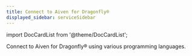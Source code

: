 ```yaml
---
title: Connect to Aiven for Dragonfly®
displayed_sidebar: serviceSidebar
---
```

import DocCardList from '@theme/DocCardList';

Connect to Aiven for Dragonfly® using various programming languages.

<DocCardList/>
